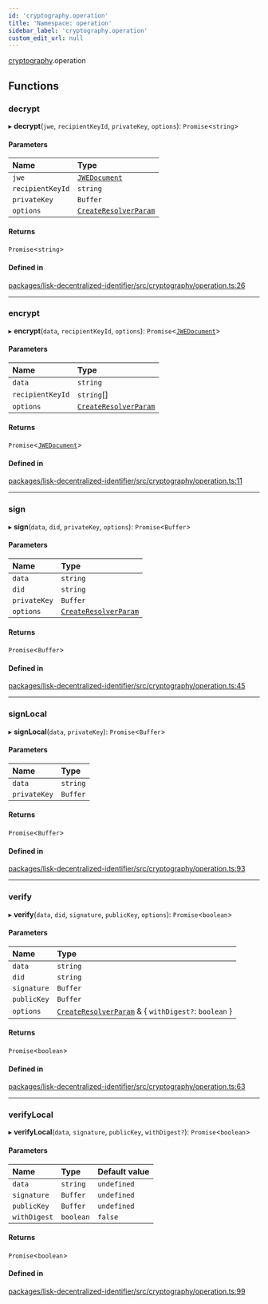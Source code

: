 ```yaml
---
id: 'cryptography.operation'
title: 'Namespace: operation'
sidebar_label: 'cryptography.operation'
custom_edit_url: null
---
```


[cryptography](cryptography.md).operation

## Functions

### decrypt

▸ **decrypt**(`jwe`, `recipientKeyId`, `privateKey`, `options`): `Promise`<`string`\>

#### Parameters

| Name             | Type                                                       |
| :--------------- | :--------------------------------------------------------- |
| `jwe`            | [`JWEDocument`](../interfaces/JWEDocument.md)              |
| `recipientKeyId` | `string`                                                   |
| `privateKey`     | `Buffer`                                                   |
| `options`        | [`CreateResolverParam`](../modules.md#createresolverparam) |

#### Returns

`Promise`<`string`\>

#### Defined in

[packages/lisk-decentralized-identifier/src/cryptography/operation.ts:26](https://github.com/aldhosutra/lisk-did/blob/dbe4f6c/packages/lisk-decentralized-identifier/src/cryptography/operation.ts#L26)

---

### encrypt

▸ **encrypt**(`data`, `recipientKeyId`, `options`): `Promise`<[`JWEDocument`](../interfaces/JWEDocument.md)\>

#### Parameters

| Name             | Type                                                       |
| :--------------- | :--------------------------------------------------------- |
| `data`           | `string`                                                   |
| `recipientKeyId` | `string`[]                                                 |
| `options`        | [`CreateResolverParam`](../modules.md#createresolverparam) |

#### Returns

`Promise`<[`JWEDocument`](../interfaces/JWEDocument.md)\>

#### Defined in

[packages/lisk-decentralized-identifier/src/cryptography/operation.ts:11](https://github.com/aldhosutra/lisk-did/blob/dbe4f6c/packages/lisk-decentralized-identifier/src/cryptography/operation.ts#L11)

---

### sign

▸ **sign**(`data`, `did`, `privateKey`, `options`): `Promise`<`Buffer`\>

#### Parameters

| Name         | Type                                                       |
| :----------- | :--------------------------------------------------------- |
| `data`       | `string`                                                   |
| `did`        | `string`                                                   |
| `privateKey` | `Buffer`                                                   |
| `options`    | [`CreateResolverParam`](../modules.md#createresolverparam) |

#### Returns

`Promise`<`Buffer`\>

#### Defined in

[packages/lisk-decentralized-identifier/src/cryptography/operation.ts:45](https://github.com/aldhosutra/lisk-did/blob/dbe4f6c/packages/lisk-decentralized-identifier/src/cryptography/operation.ts#L45)

---

### signLocal

▸ **signLocal**(`data`, `privateKey`): `Promise`<`Buffer`\>

#### Parameters

| Name         | Type     |
| :----------- | :------- |
| `data`       | `string` |
| `privateKey` | `Buffer` |

#### Returns

`Promise`<`Buffer`\>

#### Defined in

[packages/lisk-decentralized-identifier/src/cryptography/operation.ts:93](https://github.com/aldhosutra/lisk-did/blob/dbe4f6c/packages/lisk-decentralized-identifier/src/cryptography/operation.ts#L93)

---

### verify

▸ **verify**(`data`, `did`, `signature`, `publicKey`, `options`): `Promise`<`boolean`\>

#### Parameters

| Name        | Type                                                                                      |
| :---------- | :---------------------------------------------------------------------------------------- |
| `data`      | `string`                                                                                  |
| `did`       | `string`                                                                                  |
| `signature` | `Buffer`                                                                                  |
| `publicKey` | `Buffer`                                                                                  |
| `options`   | [`CreateResolverParam`](../modules.md#createresolverparam) & { `withDigest?`: `boolean` } |

#### Returns

`Promise`<`boolean`\>

#### Defined in

[packages/lisk-decentralized-identifier/src/cryptography/operation.ts:63](https://github.com/aldhosutra/lisk-did/blob/dbe4f6c/packages/lisk-decentralized-identifier/src/cryptography/operation.ts#L63)

---

### verifyLocal

▸ **verifyLocal**(`data`, `signature`, `publicKey`, `withDigest?`): `Promise`<`boolean`\>

#### Parameters

| Name         | Type      | Default value |
| :----------- | :-------- | :------------ |
| `data`       | `string`  | `undefined`   |
| `signature`  | `Buffer`  | `undefined`   |
| `publicKey`  | `Buffer`  | `undefined`   |
| `withDigest` | `boolean` | `false`       |

#### Returns

`Promise`<`boolean`\>

#### Defined in

[packages/lisk-decentralized-identifier/src/cryptography/operation.ts:99](https://github.com/aldhosutra/lisk-did/blob/dbe4f6c/packages/lisk-decentralized-identifier/src/cryptography/operation.ts#L99)
